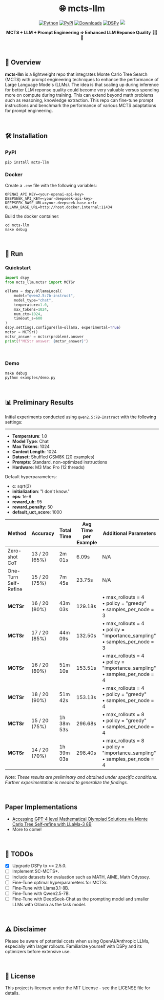 <div align="center">

# 🌐 mcts-llm

<p>
  <a href="https://www.python.org/downloads/release/python-3127/"><img src="https://img.shields.io/badge/-Python_3.12+-blue?logo=python&logoColor=white" alt="Python"></a>
  <a href="https://pypi.org/project/mcts-llm/"><img src="https://img.shields.io/pypi/v/mcts-llm.svg" alt="PyPI"></a>
  <a href="https://pepy.tech/project/mcts-llm"><img src="https://static.pepy.tech/badge/mcts-llm/month" alt="Downloads"></a>
  <a href="https://github.com/stanfordnlp/dspy/releases/tag/2.5.7"><img src="https://img.shields.io/badge/dspy-2.5.7-blue" alt="DSPy"></a>
  <a href="https://codecov.io/github/NumberChiffre/mcts-llm"><img src="https://codecov.io/github/NumberChiffre/mcts-llm/graph/badge.svg?token=zOL5kP7Xf9"/></a>
</p>

**MCTS + LLM + Prompt Engineering => Enhanced LLM Reponse Quality** 🌲📝✨

</div>
<br>

## 🌟 Overview

**mcts-llm** is a lightweight repo that integrates Monte Carlo Tree Search (MCTS) with prompt engineering techniques to enhance the performance of Large Language Models (LLMs). The idea is that scaling up during inference for better LLM reponse quality could become very valuable versus spending more on compute during training. This can extend beyond math problems such as reasoning, knowledge extraction. This repo can fine-tune prompt instructions and benchmark the performance of various MCTS adaptations for prompt engineering.

<br>


## 🛠️ Installation

### PyPI
```shell
pip install mcts-llm
```

### Docker
Create a `.env` file with the following variables:
```
OPENAI_API_KEY=<your-openai-api-key>
DEEPSEEK_API_KEY=<your-deepseek-api-key>
DEEPSEEK_BASE_URL=<your-deepseek-base-url>
OLLAMA_BASE_URL=http://host.docker.internal:11434
```

Build the docker container:

```shell
cd mcts-llm
make debug
```

<br>

## 🚀 Run
### Quickstart
```python
import dspy
from mcts_llm.mctsr import MCTSr

ollama = dspy.OllamaLocal(
    model="qwen2.5:7b-instruct",
    model_type="chat",
    temperature=1.0,
    max_tokens=1024,
    num_ctx=1024,
    timeout_s=600
)
dspy.settings.configure(lm=ollama, experimental=True)
mctsr = MCTSr()
mctsr_answer = mctsr(problem).answer
print(f"MCStr answer: {mctsr_answer}")
```

<br>

### Demo
```shell
make debug
python examples/demo.py
```

<br>

## 📊 Preliminary Results

Initial experiments conducted using `qwen2.5:7B-Instruct` with the following settings:
****
- **Temperature**: 1.0
- **Model Type**: Chat
- **Max Tokens**: 1024
- **Context Length**: 1024
- **Dataset**: Shuffled GSM8K (20 examples)
- **Prompts**: Standard, non-optimized instructions
- **Hardware**: M3 Mac Pro (12 threads)

Default hyperparameters:
- **c**: sqrt(2)
- **initialization**: "I don't know."
- **eps**: 1e-8
- **reward_ub**: 95
- **reward_penalty**: 50
- **default_uct_score**: 1000

| Method               | Accuracy      | Total Time    | Avg Time per Example | Additional Parameters                                                                                                                          |
|----------------------|---------------|---------------|----------------------|------------------------------------------------------------------------------------------------------------------------------------------------|
| Zero-shot CoT        | 13 / 20 (65%) | 2m 01s         | 6.09s                | N/A                                                                                                                                            |
| One-Turn Self-Refine | 15 / 20 (75%) | 7m 45s        | 23.75s               | N/A                                                                                                                                            |
| **MCTSr**            | 16 / 20 (80%) | 43m 03s       | 129.18s              | • max_rollouts = 4<br>• policy = "greedy"<br>• samples_per_node = 3                                     |
| **MCTSr**            | 17 / 20 (85%) | 44m 09s       | 132.50s              | • max_rollouts = 4<br>• policy = "importance_sampling"<br>• samples_per_node = 3                        |
| **MCTSr**            | 16 / 20 (80%) | 51m 10s       | 153.51s              | • max_rollouts = 4<br>• policy = "importance_sampling"<br>• samples_per_node = 4                        |
| **MCTSr**            | 18 / 20 (90%) | 51m 42s       | 153.13s              | • max_rollouts = 4<br>• policy = "greedy"<br>• samples_per_node = 4                                     |
| **MCTSr**            | 15 / 20 (75%) | 1h 38m 53s    | 296.68s              | • max_rollouts = 8<br>• policy = "greedy"<br>• samples_per_node = 4                                     |
| **MCTSr**            | 14 / 20 (70%) | 1h 39m 03s    | 298.40s              | • max_rollouts = 8<br>• policy = "importance_sampling"<br>• samples_per_node = 4                        |

*Note: These results are preliminary and obtained under specific conditions. Further experimentation is needed to generalize the findings.*

<br>

## Paper Implementations

- [Accessing GPT-4 level Mathematical Olympiad Solutions via Monte Carlo Tree Self-refine with LLaMa-3 8B](https://arxiv.org/abs/2406.07394)
- More to come!

<br>

## 🚀 TODOs
- [x] Upgrade DSPy to >= 2.5.0.
- [ ] Implement SC-MCTS*.
- [ ] Include datasets for evaluation such as MATH, AIME, Math Odyssey.
- [ ] Fine-Tune optimal hyperparameters for MCTSr.
- [ ] Fine-Tune with Llama3.1-8B.
- [ ] Fine-Tune with Qwen2.5-7B.
- [ ] Fine-Tune with DeepSeek-Chat as the prompting model and smaller LLMs with Ollama as the task model.

<br>


## ⚠️ Disclaimer
Please be aware of potential costs when using OpenAI/Anthropic LLMs, especially with larger rollouts. Familiarize yourself with DSPy and its optimizers before extensive use.

<br>

## 📄 License
This project is licensed under the MIT License - see the LICENSE file for details.
